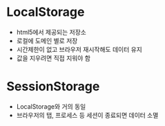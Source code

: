 # LocalStorage
- html5에서 제공되는 저장소
- 로컬에 도메인 별로 저장
- 시간제한이 없고 브라우저 재시작해도 데이터 유지
- 값을 지우려면 직접 지워야 함


# SessionStorage
- LocalStorage와 거의 동일
- 브라우저의 탭, 프로세스 등 세션이 종료되면 데이터 소멸 